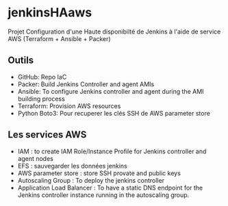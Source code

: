 # jenkinsHAaws
Projet Configuration d'une Haute disponibilté de Jenkins à l'aide de service AWS (Terraform + Ansible + Packer)
## Outils
- GitHub: Repo IaC
- Packer: Build Jenkins Controller and agent AMIs
- Ansible: To configure Jenkins controller and agent during the AMI building process
- Terraform: Provision AWS resources
- Python Boto3: Pour recuperer les clés SSH de AWS parameter store

## Les services AWS
- IAM : to create IAM Role/Instance Profile for Jenkins controller and agent nodes
- EFS : sauvegarder les données jenkins
- AWS parameter store : store SSH provate and public keys
- Autoscaling Group : To deploy the jenkins controller
- Application Load Balancer : To have a static DNS endpoint for the Jenkins controller instance running in the autoscaling group.
